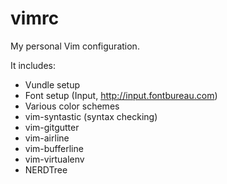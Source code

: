 vimrc
=====

My personal Vim configuration.

It includes:

  - Vundle setup
  - Font setup (Input, http://input.fontbureau.com)
  - Various color schemes
  - vim-syntastic (syntax checking)
  - vim-gitgutter
  - vim-airline
  - vim-bufferline
  - vim-virtualenv
  - NERDTree

